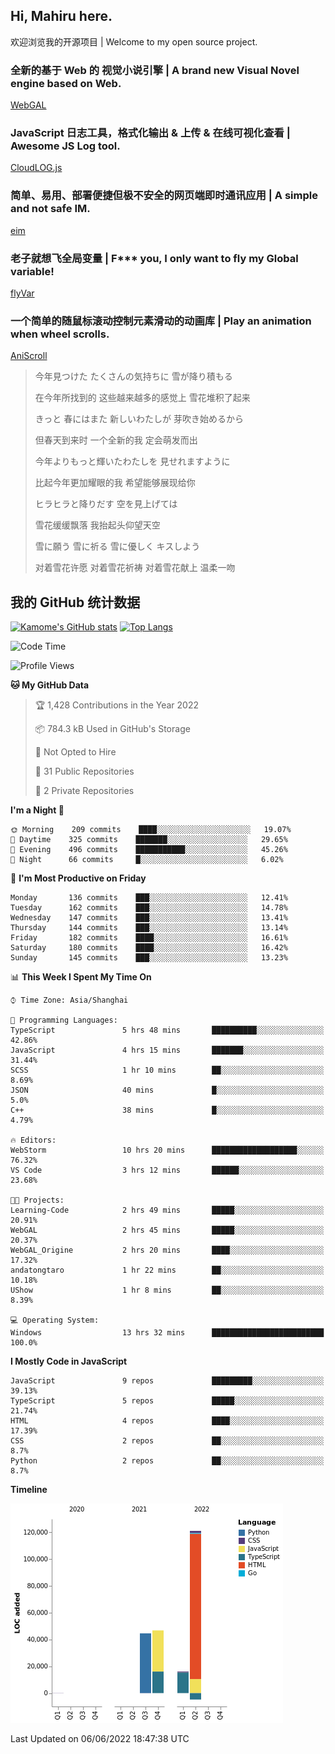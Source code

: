 ## Hi, Mahiru here.

欢迎浏览我的开源项目 | Welcome to my open source project.

### 全新的基于 Web 的 视觉小说引擎 | A brand new Visual Novel engine based on Web.

[WebGAL](https://github.com/MakinoharaShoko/WebGAL)

### JavaScript 日志工具，格式化输出 & 上传 & 在线可视化查看 | Awesome JS Log tool.

[CloudLOG.js](https://github.com/MakinoharaShoko/CloudLog.JS)

### 简单、易用、部署便捷但极不安全的网页端即时通讯应用 | A simple and not safe IM.

[eim](https://github.com/MakinoharaShoko/eim)

### 老子就想飞全局变量 | F*** you, I only want to fly my Global variable!

[flyVar](https://github.com/MakinoharaShoko/flyVar)

### 一个简单的随鼠标滚动控制元素滑动的动画库 | Play an animation when wheel scrolls.

[AniScroll](https://github.com/MakinoharaShoko/AniScroll)

> 今年見つけた たくさんの気持ちに 雪が降り積もる  
> 
> 在今年所找到的 这些越来越多的感觉上 雪花堆积了起来  
> 
> きっと 春にはまた 新しいわたしが 芽吹き始めるから  
> 
> 但春天到来时 一个全新的我 定会萌发而出  
> 
> 今年よりもっと輝いたわたしを 見せれますように  
> 
> 比起今年更加耀眼的我 希望能够展现给你  
> 
> ヒラヒラと降りだす 空を見上げては  
> 
> 雪花缓缓飘落 我抬起头仰望天空  
> 
> 雪に願う 雪に祈る 雪に優しく キスしよう  
> 
> 对着雪花许愿 对着雪花祈祷 对着雪花献上 温柔一吻

## 我的 GitHub 统计数据

[![Kamome's GitHub stats](https://github-readme-stats.vercel.app/api?username=MakinoharaShoko)](https://github.com/anuraghazra/github-readme-stats)
[![Top Langs](https://github-readme-stats.vercel.app/api/top-langs/?username=MakinoharaShoko&layout=compact)](https://github.com/anuraghazra/github-readme-stats)

<!--
**MakinoharaShoko/MakinoharaShoko** is a ✨ _special_ ✨ repository because its `README.md` (this file) appears on your GitHub profile.

Here are some ideas to get you started:

- 🔭 I’m currently working on ...
- 🌱 I’m currently learning ...
- 👯 I’m looking to collaborate on ...
- 🤔 I’m looking for help with ...
- 💬 Ask me about ...
- 📫 How to reach me: ...
- 😄 Pronouns: ...
- ⚡ Fun fact: ...
-->

<!--START_SECTION:waka-->
![Code Time](http://img.shields.io/badge/Code%20Time-0%20secs-blue)

![Profile Views](http://img.shields.io/badge/Profile%20Views-15-blue)

**🐱 My GitHub Data** 

> 🏆 1,428 Contributions in the Year 2022
 > 
> 📦 784.3 kB Used in GitHub's Storage 
 > 
> 🚫 Not Opted to Hire
 > 
> 📜 31 Public Repositories 
 > 
> 🔑 2 Private Repositories  
 > 
**I'm a Night 🦉** 

```text
🌞 Morning    209 commits    ████░░░░░░░░░░░░░░░░░░░░░   19.07% 
🌆 Daytime    325 commits    ███████░░░░░░░░░░░░░░░░░░   29.65% 
🌃 Evening    496 commits    ███████████░░░░░░░░░░░░░░   45.26% 
🌙 Night      66 commits     █░░░░░░░░░░░░░░░░░░░░░░░░   6.02%

```
📅 **I'm Most Productive on Friday** 

```text
Monday       136 commits    ███░░░░░░░░░░░░░░░░░░░░░░   12.41% 
Tuesday      162 commits    ███░░░░░░░░░░░░░░░░░░░░░░   14.78% 
Wednesday    147 commits    ███░░░░░░░░░░░░░░░░░░░░░░   13.41% 
Thursday     144 commits    ███░░░░░░░░░░░░░░░░░░░░░░   13.14% 
Friday       182 commits    ████░░░░░░░░░░░░░░░░░░░░░   16.61% 
Saturday     180 commits    ████░░░░░░░░░░░░░░░░░░░░░   16.42% 
Sunday       145 commits    ███░░░░░░░░░░░░░░░░░░░░░░   13.23%

```


📊 **This Week I Spent My Time On** 

```text
⌚︎ Time Zone: Asia/Shanghai

💬 Programming Languages: 
TypeScript               5 hrs 48 mins       ██████████░░░░░░░░░░░░░░░   42.86% 
JavaScript               4 hrs 15 mins       ███████░░░░░░░░░░░░░░░░░░   31.44% 
SCSS                     1 hr 10 mins        ██░░░░░░░░░░░░░░░░░░░░░░░   8.69% 
JSON                     40 mins             █░░░░░░░░░░░░░░░░░░░░░░░░   5.0% 
C++                      38 mins             █░░░░░░░░░░░░░░░░░░░░░░░░   4.79%

🔥 Editors: 
WebStorm                 10 hrs 20 mins      ███████████████████░░░░░░   76.32% 
VS Code                  3 hrs 12 mins       ██████░░░░░░░░░░░░░░░░░░░   23.68%

🐱‍💻 Projects: 
Learning-Code            2 hrs 49 mins       █████░░░░░░░░░░░░░░░░░░░░   20.91% 
WebGAL                   2 hrs 45 mins       █████░░░░░░░░░░░░░░░░░░░░   20.37% 
WebGAL_Origine           2 hrs 20 mins       ████░░░░░░░░░░░░░░░░░░░░░   17.32% 
andatongtaro             1 hr 22 mins        ██░░░░░░░░░░░░░░░░░░░░░░░   10.18% 
UShow                    1 hr 8 mins         ██░░░░░░░░░░░░░░░░░░░░░░░   8.39%

💻 Operating System: 
Windows                  13 hrs 32 mins      █████████████████████████   100.0%

```

**I Mostly Code in JavaScript** 

```text
JavaScript               9 repos             █████████░░░░░░░░░░░░░░░░   39.13% 
TypeScript               5 repos             █████░░░░░░░░░░░░░░░░░░░░   21.74% 
HTML                     4 repos             ████░░░░░░░░░░░░░░░░░░░░░   17.39% 
CSS                      2 repos             ██░░░░░░░░░░░░░░░░░░░░░░░   8.7% 
Python                   2 repos             ██░░░░░░░░░░░░░░░░░░░░░░░   8.7%

```


**Timeline**

![Chart not found](https://raw.githubusercontent.com/MakinoharaShoko/MakinoharaShoko/main/charts/bar_graph.png) 


 Last Updated on 06/06/2022 18:47:38 UTC
<!--END_SECTION:waka-->
